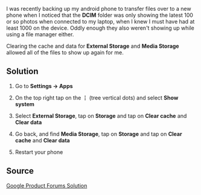 <!-- # Missing files/Empty DCIM folder on Android -->
<!-- Published: 2016-12-11 -->

I was recently backing up my android phone to transfer files over to a new phone when I noticed that the **DCIM** folder was only showing the latest 100 or so photos when connected to my laptop, when I knew I must have had at least 1000 on the device. Oddly enough they also weren't showing up while using a file manager either.

Clearing the cache and data for **External Storage** and **Media Storage** allowed all of the files to show up again for me.


## Solution

1. Go to **Settings -> Apps**

2. On the top right tap on the **⋮** (tree vertical dots) and select **Show system**

3. Select **External Storage**, tap on **Storage** and tap on **Clear cache** and **Clear data**

4. Go back, and find **Media Storage**, tap on **Storage** and tap on **Clear cache** and **Clear data**

5. Restart your phone


## Source

[Google Product Forums Solution](https://productforums.google.com/forum/#!topic/nexus/UqQZmSd7hAg)